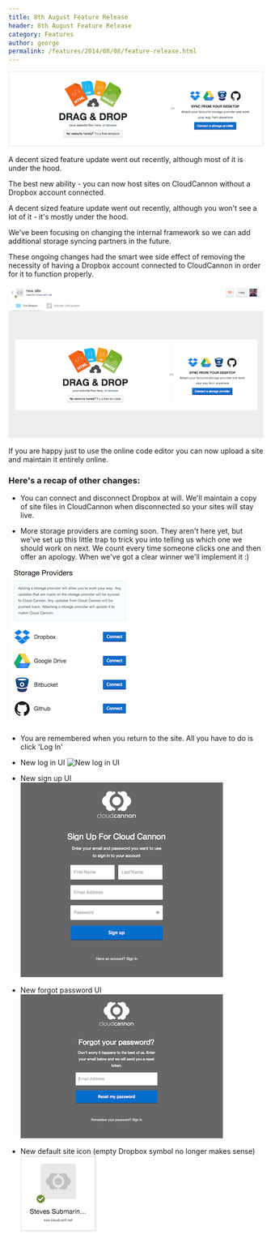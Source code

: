```yaml
---
title: 8th August Feature Release
header: 8th August Feature Release
category: Features
author: george
permalink: /features/2014/08/08/feature-release.html
---
```

![New empty site state in CloudCannon](/img/blog/2014-08-08-feature-release/new-site-empty-state-header.png "New empty site state in CloudCannon")

A decent sized feature update went out recently, although most of it is under the hood.

The best new ability - you can now host sites on CloudCannon without a Dropbox account connected.

<!-- excerpt stop -->

A decent sized feature update went out recently, although you won't see a lot of it - it's mostly under the hood.

We've been focusing on changing the internal framework so we can add additional storage syncing partners in the future.

These ongoing changes had the smart wee side effect of removing the necessity of having a Dropbox account connected to CloudCannon in order for it to function properly.

![New site empty state](/img/blog/2014-08-08-feature-release/new-site-empty-state.png)

If you are happy just to use the online code editor you can now upload a site and maintain it entirely online.

### Here's a recap of other changes:

- You can connect and disconnect Dropbox at will. We'll maintain a copy of site files in CloudCannon when disconnected so your sites will stay live.

- More storage providers are coming soon. They aren't here yet, but we've set up this little trap to trick you into telling us which one we should work on next. We count every time someone clicks one and then offer an apology. When we've got a clear winner we'll implement it :)

![Storage provider trap](/img/blog/2014-08-08-feature-release/select-a-storage-provider.png)

- You are remembered when you return to the site. All you have to do is click 'Log In'

- New log in UI
![New log in UI](/img/blog/2014-08-08-feature-release/new-sign-in.png)

- New sign up UI
![New sign up UI](/img/blog/2014-08-08-feature-release/new-sign-up.png)

- New forgot password UI
![New default site icon](/img/blog/2014-08-08-feature-release/new-reset-password.png)

- New default site icon (empty Dropbox symbol no longer makes sense)
![New default site icon](/img/blog/2014-08-08-feature-release/new-default-site-icon.png)

